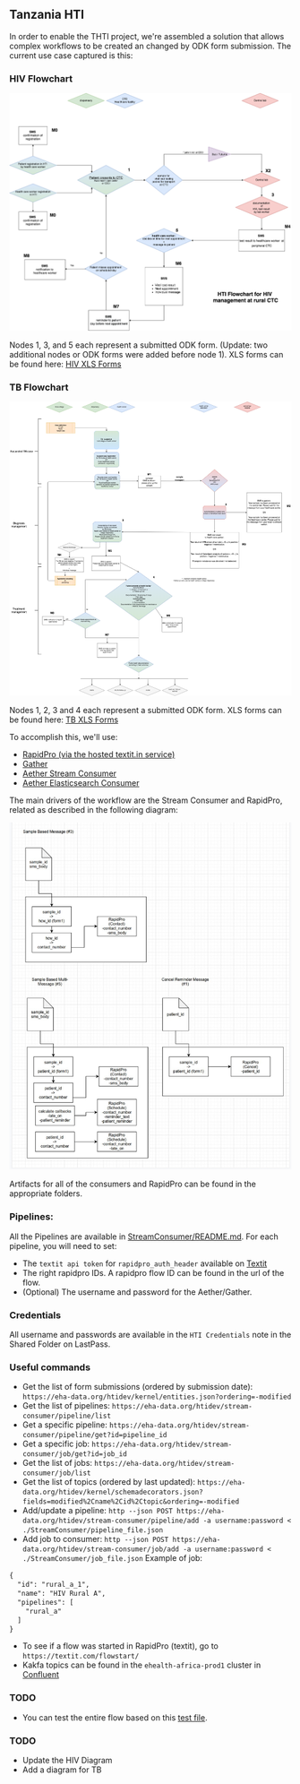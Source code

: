 ## Tanzania HTI

In order to enable the THTI project, we're assembled a solution that allows complex workflows to be created an changed by ODK form submission. The current use case captured is this:

### HIV Flowchart
![HIV Flowchart](/doc/hiv_flowchart.png)

Nodes 1, 3, and 5 each represent a submitted ODK form. (Update: two additional nodes or ODK forms were added before node 1). XLS forms can be found here: [HIV XLS Forms](https://drive.google.com/drive/folders/15f5jSZCjmInNgX9uZVUeFGIuITDUS__b?usp=sharing)

### TB Flowchart
![TB Flowchart](/doc/tb_flowchart.png)

Nodes 1, 2, 3 and 4 each represent a submitted ODK form. XLS forms can be found here: [TB XLS Forms](https://drive.google.com/drive/folders/13JwDJLgS_uFgrUR3Zd-YziF5hbGnqIcw?usp=sharing)

To accomplish this, we'll use:
- [RapidPro (via the hosted textit.in service)](https://textit.in)
- [Gather](https://github.com/ehealthafrica/gather)
- [Aether Stream Consumer](https://github.com/ehealthafrica/aether-stream-consumer)
- [Aether Elasticsearch Consumer](https://github.com/ehealthafrica/aether-elasticsearch-consumer)

The main drivers of the workflow are the Stream Consumer and RapidPro, related as described in the following diagram:

![Diagram](/doc/Selection_001.jpg)

Artifacts for all of the consumers and RapidPro can be found in the appropriate folders.

### Pipelines:

All the Pipelines are available in [StreamConsumer/README.md](https://github.com/eHealthAfrica/tanzania-hti/tree/master/StreamConsumer#pipelines). For each pipeline, you will need to set:
- The `textit api token` for `rapidpro_auth_header` available on [Textit](https://textit.com/org/home/)
- The right rapidpro IDs. A rapidpro flow ID can be found in the url of the flow.
- (Optional) The username and password for the Aether/Gather.

### Credentials

All username and passwords are available in the `HTI Credentials` note in the Shared Folder on LastPass.

### Useful commands

- Get the list of form submissions (ordered by submission date): `https://eha-data.org/htidev/kernel/entities.json?ordering=-modified`
- Get the list of pipelines: `https://eha-data.org/htidev/stream-consumer/pipeline/list`
- Get a specific pipeline: `https://eha-data.org/htidev/stream-consumer/pipeline/get?id=pipeline_id`
- Get a specific job: `https://eha-data.org/htidev/stream-consumer/job/get?id=job_id`
- Get the list of jobs: `https://eha-data.org/htidev/stream-consumer/job/list`
- Get the list of topics (ordered by last updated): `https://eha-data.org/htidev/kernel/schemadecorators.json?fields=modified%2Cname%2Cid%2Ctopic&ordering=-modified`
- Add/update a pipeline: `http --json POST https://eha-data.org/htidev/stream-consumer/pipeline/add -a username:password < ./StreamConsumer/pipeline_file.json`
- Add job to consumer: `http --json POST https://eha-data.org/htidev/stream-consumer/job/add -a username:password < ./StreamConsumer/job_file.json`
Example of job:
```
{
  "id": "rural_a_1",
  "name": "HIV Rural A",
  "pipelines": [
    "rural_a"
  ]
}
```
- To see if a flow was started in RapidPro (textit), go to `https://textit.com/flowstart/`
- Kakfa topics can be found in the `ehealth-africa-prod1` cluster in [Confluent](https://confluent.cloud/)

### TODO

- You can test the entire flow based on this [test file](https://docs.google.com/spreadsheets/d/1YmnVkh9YuN-7flEaBvW4VXmlpUFp-zdpPYTbj8E5ncQ/edit#gid=0). 

### TODO

- Update the HIV Diagram
- Add a diagram for TB
